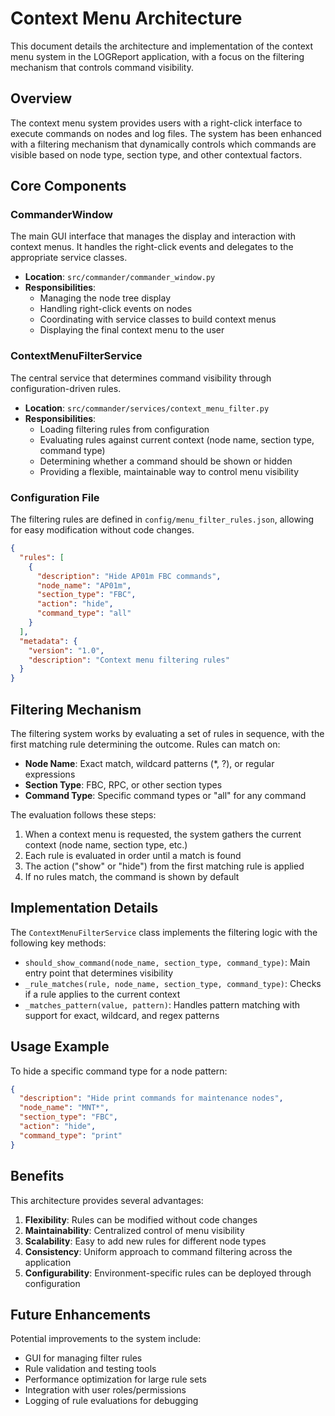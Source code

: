 # Context Menu Architecture

This document details the architecture and implementation of the context menu system in the LOGReport application, with a focus on the filtering mechanism that controls command visibility.

## Overview

The context menu system provides users with a right-click interface to execute commands on nodes and log files. The system has been enhanced with a filtering mechanism that dynamically controls which commands are visible based on node type, section type, and other contextual factors.

## Core Components

### CommanderWindow
The main GUI interface that manages the display and interaction with context menus. It handles the right-click events and delegates to the appropriate service classes.

- **Location**: `src/commander/commander_window.py`
- **Responsibilities**:
  - Managing the node tree display
  - Handling right-click events on nodes
  - Coordinating with service classes to build context menus
  - Displaying the final context menu to the user

### ContextMenuFilterService
The central service that determines command visibility through configuration-driven rules.

- **Location**: `src/commander/services/context_menu_filter.py`
- **Responsibilities**:
  - Loading filtering rules from configuration
  - Evaluating rules against current context (node name, section type, command type)
  - Determining whether a command should be shown or hidden
  - Providing a flexible, maintainable way to control menu visibility

### Configuration File
The filtering rules are defined in `config/menu_filter_rules.json`, allowing for easy modification without code changes.

```json
{
  "rules": [
    {
      "description": "Hide AP01m FBC commands",
      "node_name": "AP01m",
      "section_type": "FBC",
      "action": "hide",
      "command_type": "all"
    }
  ],
  "metadata": {
    "version": "1.0",
    "description": "Context menu filtering rules"
  }
}
```

## Filtering Mechanism

The filtering system works by evaluating a set of rules in sequence, with the first matching rule determining the outcome. Rules can match on:

- **Node Name**: Exact match, wildcard patterns (*, ?), or regular expressions
- **Section Type**: FBC, RPC, or other section types
- **Command Type**: Specific command types or "all" for any command

The evaluation follows these steps:
1. When a context menu is requested, the system gathers the current context (node name, section type, etc.)
2. Each rule is evaluated in order until a match is found
3. The action ("show" or "hide") from the first matching rule is applied
4. If no rules match, the command is shown by default

## Implementation Details

The `ContextMenuFilterService` class implements the filtering logic with the following key methods:

- `should_show_command(node_name, section_type, command_type)`: Main entry point that determines visibility
- `_rule_matches(rule, node_name, section_type, command_type)`: Checks if a rule applies to the current context
- `_matches_pattern(value, pattern)`: Handles pattern matching with support for exact, wildcard, and regex patterns

## Usage Example

To hide a specific command type for a node pattern:

```json
{
  "description": "Hide print commands for maintenance nodes",
  "node_name": "MNT*",
  "section_type": "FBC",
  "action": "hide",
  "command_type": "print"
}
```

## Benefits

This architecture provides several advantages:

1. **Flexibility**: Rules can be modified without code changes
2. **Maintainability**: Centralized control of menu visibility
3. **Scalability**: Easy to add new rules for different node types
4. **Consistency**: Uniform approach to command filtering across the application
5. **Configurability**: Environment-specific rules can be deployed through configuration

## Future Enhancements

Potential improvements to the system include:
- GUI for managing filter rules
- Rule validation and testing tools
- Performance optimization for large rule sets
- Integration with user roles/permissions
- Logging of rule evaluations for debugging